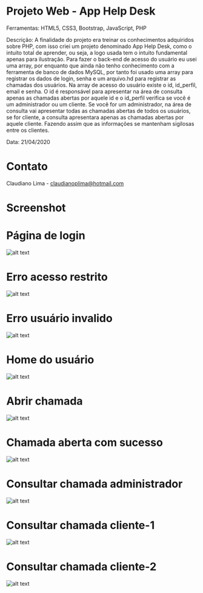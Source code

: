 # Projeto Web - App Help Desk

Ferramentas: HTML5, CSS3, Bootstrap, JavaScript, PHP

Descrição: A finalidade do projeto era treinar os conhecimentos adquiridos sobre PHP, com isso criei um projeto denominado App Help Desk, como o intuito total de aprender, ou seja, a logo usada tem o intuito fundamental apenas para ilustração. Para fazer o back-end de acesso do usuário eu usei uma array, por enquanto que ainda não tenho conhecimento com a ferramenta de banco de dados MySQL, por tanto foi usado uma array para registrar os dados de login, senha e um arquivo.hd para registrar as chamadas dos usuários.
Na array de acesso do usuário existe o id, id_perfil, email e senha. O id é responsável para apresentar na área de consulta apenas as chamadas abertas por aquele id e o id_perfil verifica se você é um administrador ou um cliente. Se você for um administrador, na área de consulta vai apresentar todas as chamadas abertas de todos os usuários, se for cliente, a consulta apresentara apenas as chamadas abertas por aquele cliente. Fazendo assim que as informações se mantenham sigilosas entre os clientes.

Data: 21/04/2020

# Contato
Claudiano Lima - claudianoplima@hotmail.com

# Screenshot

# Página de login
![alt text](https://i.imgur.com/vTi0DIj.png)

# Erro acesso restrito
![alt text](https://i.imgur.com/wYgv8c9.png)

# Erro usuário invalido
![alt text](https://i.imgur.com/BYlclVJ.png)

# Home do usuário
![alt text](https://i.imgur.com/MY4iyME.png)

# Abrir chamada
![alt text](https://i.imgur.com/L125dRu.png)

# Chamada aberta com sucesso
![alt text](https://i.imgur.com/nIM0QuH.png)

# Consultar chamada administrador
![alt text](https://i.imgur.com/LthdR3X.png)

# Consultar chamada cliente-1
![alt text](https://i.imgur.com/BaEQ4Fk.png)

# Consultar chamada cliente-2
![alt text](https://i.imgur.com/648NBD6.png)


